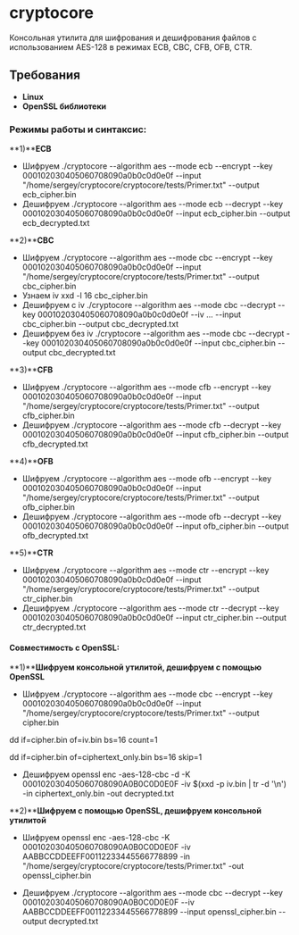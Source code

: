# cryptocore

Консольная утилита для шифрования и дешифрования файлов с использованием AES-128 в режимах ECB, CBC, CFB, OFB, CTR.

## Требования

- **Linux**
- **OpenSSL библиотеки**

### Режимы работы и синтаксис:

**1)****ECB**
- Шифруем
./cryptocore --algorithm aes --mode ecb --encrypt --key 000102030405060708090a0b0c0d0e0f --input "/home/sergey/cryptocore/cryptocore/tests/Primer.txt" --output ecb_cipher.bin
- Дешифруем
./cryptocore --algorithm aes --mode ecb --decrypt --key 000102030405060708090a0b0c0d0e0f --input ecb_cipher.bin --output ecb_decrypted.txt

**2)****CBC**
- Шифруем
./cryptocore --algorithm aes --mode cbc --encrypt --key 000102030405060708090a0b0c0d0e0f --input "/home/sergey/cryptocore/cryptocore/tests/Primer.txt" --output cbc_cipher.bin
- Узнаем iv
xxd -l 16 cbc_cipher.bin
- Дешифруем c iv
./cryptocore --algorithm aes --mode cbc --decrypt --key 000102030405060708090a0b0c0d0e0f --iv ... --input cbc_cipher.bin --output cbc_decrypted.txt
- Дешифруем без iv
./cryptocore --algorithm aes --mode cbc --decrypt --key 000102030405060708090a0b0c0d0e0f --input cbc_cipher.bin --output cbc_decrypted.txt

**3)****CFB**
- Шифруем
./cryptocore --algorithm aes --mode cfb --encrypt --key 000102030405060708090a0b0c0d0e0f --input "/home/sergey/cryptocore/cryptocore/tests/Primer.txt" --output cfb_cipher.bin
- Дешифруем
./cryptocore --algorithm aes --mode cfb --decrypt --key 000102030405060708090a0b0c0d0e0f --input cfb_cipher.bin --output cfb_decrypted.txt

**4)****OFB**
- Шифруем
./cryptocore --algorithm aes --mode ofb --encrypt --key 000102030405060708090a0b0c0d0e0f --input "/home/sergey/cryptocore/cryptocore/tests/Primer.txt" --output ofb_cipher.bin
- Дешифруем
./cryptocore --algorithm aes --mode ofb --decrypt --key 000102030405060708090a0b0c0d0e0f --input ofb_cipher.bin --output ofb_decrypted.txt

**5)****CTR**
- Шифруем
./cryptocore --algorithm aes --mode ctr --encrypt --key 000102030405060708090a0b0c0d0e0f --input "/home/sergey/cryptocore/cryptocore/tests/Primer.txt" --output ctr_cipher.bin
- Дешифруем
./cryptocore --algorithm aes --mode ctr --decrypt --key 000102030405060708090a0b0c0d0e0f --input ctr_cipher.bin --output ctr_decrypted.txt

#### Совместимость с OpenSSL:

**1)****Шифруем консольной утилитой, дешифруем с помощью OpenSSL**
- Шифруем
./cryptocore --algorithm aes --mode cbc --encrypt --key 000102030405060708090a0b0c0d0e0f --input "/home/sergey/cryptocore/cryptocore/tests/Primer.txt" --output cipher.bin

dd if=cipher.bin of=iv.bin bs=16 count=1

dd if=cipher.bin of=ciphertext_only.bin bs=16 skip=1

- Дешифруем
openssl enc -aes-128-cbc -d -K 000102030405060708090A0B0C0D0E0F -iv $(xxd -p iv.bin | tr -d '\n') -in ciphertext_only.bin -out decrypted.txt

**2)****Шифруем с помощью OpenSSL, дешифруем консольной утилитой**
- Шифруем
openssl enc -aes-128-cbc -K 000102030405060708090A0B0C0D0E0F -iv AABBCCDDEEFF00112233445566778899 -in "/home/sergey/cryptocore/cryptocore/tests/Primer.txt" -out openssl_cipher.bin

- Дешифруем
./cryptocore --algorithm aes --mode cbc --decrypt --key 000102030405060708090A0B0C0D0E0F --iv AABBCCDDEEFF00112233445566778899 --input openssl_cipher.bin --output decrypted.txt

